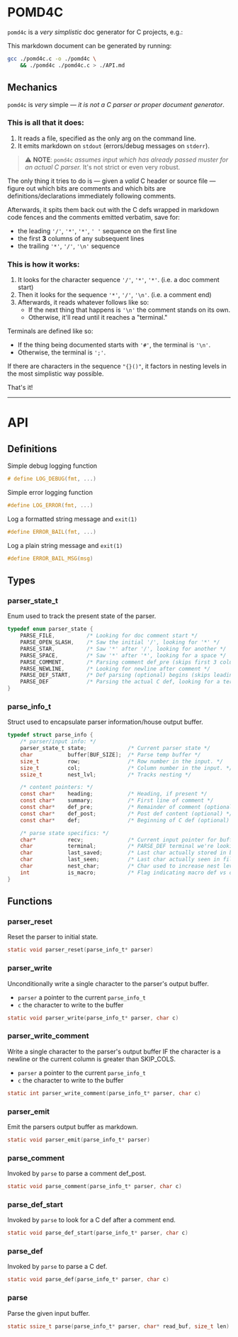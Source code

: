  # POMD4C

 `pomd4c` is a _very simplistic_ doc generator for C projects, e.g.:

 This markdown document can be generated by running:

 ```bash
 gcc ./pomd4c.c -o ./pomd4c \
     && ./pomd4c ./pomd4c.c > ./API.md
 ```

 ## Mechanics

 `pomd4c` is *very* simple — *it is not a C parser or proper document
 generator*.

 ### This is all that it does:

 1. It reads a file, specified as the only arg on the command line.
 1. It emits markdown on `stdout` (errors/debug messages on `stderr`).

 > :warning: **NOTE**: `pomd4c` _assumes input which has already passed
 > muster for an actual C parser._ It's not strict or even very robust.

 The only thing it tries to do is — given a _valid_ C header or source file —
 figure out which bits are comments and which bits are
 definitions/declarations immediately following comments.

 Afterwards, it spits them back out with the C defs wrapped in markdown
 code fences and the comments emitted verbatim, save for:
  - the leading `'/'`, `'*'`, `'*'`, `' '` sequence on the first line
  - the first **3** columns of any subsequent lines
  - the trailing `'*'`, `'/'`, `'\n'` sequence


 ### This is how it works:

 1. It looks for the character sequence `'/'`, `'*'`, `'*'`.
    (i.e. a doc comment start)
 1. Then it looks for the sequence `'*'`, `'/'`, `'\n'`.
    (i.e. a comment end)
 1. Afterwards, it reads whatever follows like so:
     - If the next thing that happens is `'\n'` the comment stands on its own.
     - Otherwise, it'll read until it reaches a "terminal."

 Terminals are defined like so:
  - If the thing being documented starts with `'#'`, the terminal is `'\n'`.
  - Otherwise, the terminal is `';'`.

 If there are characters in the sequence `"{}()"`, it factors in nesting
 levels in the most simplistic way possible.

 That's it!

 ---


 # API 


 ## Definitions


 Simple debug logging function 

```C
# define LOG_DEBUG(fmt, ...)
```


 Simple error logging function 

```C
#define LOG_ERROR(fmt, ...)
```


 Log a formatted string message and `exit(1)`

```C
#define ERROR_BAIL(fmt, ...)
```


 Log a plain string message and `exit(1)` 

```C
#define ERROR_BAIL_MSG(msg)
```


 ## Types


 ### parser_state_t

 Enum used to track the present state of the parser.

```C
typedef enum parser_state {
    PARSE_FILE,          /* Looking for doc comment start */
    PARSE_OPEN_SLASH,    /* Saw the initial '/', looking for '*' */
    PARSE_STAR,          /* Saw '*' after '/', looking for another */
    PARSE_SPACE,         /* Saw '*' after '*', looking for a space */
    PARSE_COMMENT,       /* Parsing comment def_pre (skips first 3 columns) */
    PARSE_NEWLINE,       /* Looking for newline after comment */
    PARSE_DEF_START,     /* Def parsing (optional) begins (skips leading ' ')*/
    PARSE_DEF            /* Parsing the actual C def, looking for a terminal */
}
```


 ### parse_info_t

 Struct used to encapsulate parser information/house output buffer.

```C
typedef struct parse_info {
    /* parser/input info: */
    parser_state_t state;             /* Current parser state */
    char           buffer[BUF_SIZE];  /* Parse temp buffer */
    size_t         row;               /* Row number in the input. */
    size_t         col;               /* Column number in the input. */
    ssize_t        nest_lvl;          /* Tracks nesting */

    /* content pointers: */
    const char*    heading;           /* Heading, if present */
    const char*    summary;           /* First line of comment */
    const char*    def_pre;           /* Remainder of comment (optional) */
    const char*    def_post;          /* Post def content (optional) */
    const char*    def;               /* Beginning of C def (optional) */

    /* parse state specifics: */
    char*          recv;              /* Current input pointer for buffer */
    char           terminal;          /* PARSE_DEF terminal we're looking for */
    char           last_saved;        /* Last char actually stored in buffer */
    char           last_seen;         /* Last char actually seen in file */
    char           nest_char;         /* Char used to increase nest level */
    int            is_macro;          /* Flag indicating macro def vs other */
}
```


 ## Functions


 ### parser_reset

 Reset the parser to initial state.

```C
static void parser_reset(parse_info_t* parser)
```


 ### parser_write

 Unconditionally write a single character to the parser's output buffer.

  - `parser` a pointer to the current `parse_info_t`
  - `c` the character to write to the buffer

```C
static void parser_write(parse_info_t* parser, char c)
```


 ### parser_write_comment

 Write a single character to the parser's output buffer IF the character is
 a newline or the current column is greater than SKIP_COLS.

  - `parser` a pointer to the current `parse_info_t`
  - `c` the character to write to the buffer

```C
static int parser_write_comment(parse_info_t* parser, char c)
```


 ### parser_emit

 Emit the parsers output buffer as markdown.

```C
static void parser_emit(parse_info_t* parser)
```


 ### parse_comment

 Invoked by `parse` to parse a comment def_post.

```C
static void parse_comment(parse_info_t* parser, char c)
```


 ### parse_def_start

 Invoked by `parse` to look for a C def after a comment end.

```C
static void parse_def_start(parse_info_t* parser, char c)
```


 ### parse_def

 Invoked by `parse` to parse a C def.

```C
static void parse_def(parse_info_t* parser, char c)
```


 ### parse

 Parse the given input buffer.

```C
static ssize_t parse(parse_info_t* parser, char* read_buf, size_t len)
```


